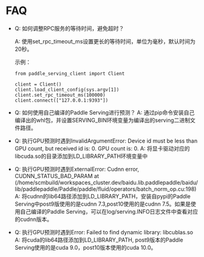 # FAQ

- Q: 如何调整RPC服务的等待时间，避免超时？ 

  A: 使用set_rpc_timeout_ms设置更长的等待时间，单位为毫秒，默认时间为20秒。
  
  示例：
  ```
  from paddle_serving_client import Client

  client = Client()
  client.load_client_config(sys.argv[1])
  client.set_rpc_timeout_ms(100000)
  client.connect(["127.0.0.1:9393"])
   ```

- Q: 如何使用自己编译的Paddle Serving进行预测？
  A: 通过pip命令安装自己编译出的whl包，并设置SERVING_BIN环境变量为编译出的serving二进制文件路径。

- Q: 执行GPU预测时遇到InvalidArgumentError: Device id must be less than GPU count, but received id is: 0. GPU count is: 0.
  A: 将显卡驱动对应的libcuda.so的目录添加到LD_LIBRARY_PATH环境变量中

- Q: 执行GPU预测时遇到ExternalError: Cudnn error, CUDNN_STATUS_BAD_PARAM at (/home/scmbuild/workspaces_cluster.dev/baidu.lib.paddlepaddle/baidu/lib/paddlepaddle/Paddle/paddle/fluid/operators/batch_norm_op.cu:198)
  A: 将cudnn的lib64路径添加到LD_LIBRARY_PATH，安装自pypi的Paddle Serving中post9版使用的是cudnn 7.3,post10使用的是cudnn 7.5。如果是使用自己编译的Paddle Serving，可以在log/serving.INFO日志文件中查看对应的cudnn版本。

- Q: 执行GPU预测时遇到Error: Failed to find dynamic library: libcublas.so
  A: 将cuda的lib64路径添加到LD_LIBRARY_PATH, post9版本的Paddle Serving使用的是cuda 9.0，post10版本使用的cuda 10.0。
